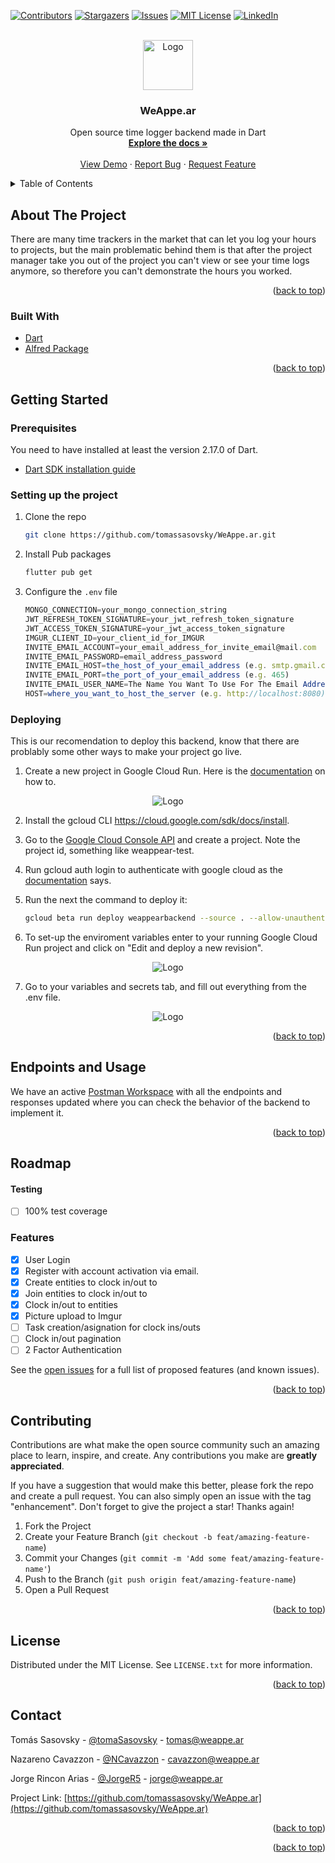 <div id="top"></div>
<!--
*** Thanks for checking out the Best-README-Template. If you have a suggestion
*** that would make this better, please fork the repo and create a pull request
*** or simply open an issue with the tag "enhancement".
*** Don't forget to give the project a star!
*** Thanks again! Now go create something AMAZING! :D
-->



<!-- PROJECT SHIELDS -->
<!--
*** I'm using markdown "reference style" links for readability.
*** Reference links are enclosed in brackets [ ] instead of parentheses ( ).
*** See the bottom of this document for the declaration of the reference variables
*** for contributors-url, forks-url, etc. This is an optional, concise syntax you may use.
*** https://www.markdownguide.org/basic-syntax/#reference-style-links
-->
[![Contributors][contributors-shield]][contributors-url]
[![Stargazers][stars-shield]][stars-url]
[![Issues][issues-shield]][issues-url]
[![MIT License][license-shield]][license-url]
[![LinkedIn][linkedin-shield]][linkedin-url]
<!--[![Forks][forks-shield]][forks-url]-->



<!-- PROJECT LOGO -->
<br />
<div align="center">
  <a href="https://github.com/github_username/repo_name">
    <img src="https://media-exp1.licdn.com/dms/image/C4E0BAQF8LB_Jg4aj8A/company-logo_200_200/0/1650577795934?e=1662595200&v=beta&t=VJvmARSVtQG58kKrfExyJkhwBhugG_Wmjncr0dI8-Yo" alt="Logo" width="80" height="80">
  </a>

<h3 align="center">WeAppe.ar</h3>

  <p align="center">
    Open source time logger backend made in Dart
    <br />
    <a href="https://github.com/github_username/repo_name"><strong>Explore the docs »</strong></a>
    <br />
    <br />
    <a href="https://github.com/github_username/repo_name">View Demo</a>
    ·
    <a href="https://github.com/tomassasovsky/WeAppe.ar/issues">Report Bug</a>
    ·
    <a href="https://github.com/tomassasovsky/WeAppe.ar/issues">Request Feature</a>
  </p>
</div>



<!-- TABLE OF CONTENTS -->
<details>
  <summary>Table of Contents</summary>
  <ol>
    <li>
      <a href="#about-the-project">About The Project</a>
      <ul>
        <li><a href="#built-with">Built With</a></li>
      </ul>
    </li>
    <li>
      <a href="#getting-started">Getting Started</a>
      <ul>
        <li><a href="#prerequisites">Prerequisites</a></li>
        <li><a href="#setting-up-the-project">Setting up the project</a></li>
        <li><a href="#deploying">Deploying</a></li>
      </ul>
    </li>
    <li><a href="#roadmap">Roadmap</a></li>
    <li><a href="#contributing">Contributing</a></li>
    <li><a href="#license">License</a></li>
    <li><a href="#contact">Contact</a></li>
  </ol>
</details>



<!-- ABOUT THE PROJECT -->
## About The Project

<!-- [![Product Name Screen Shot][product-screenshot]](https://example.com)-->

There are many time trackers in the market that can let you log your hours to projects, but the main problematic behind them is that after the project manager take you out of the project you can't view or see your time logs anymore, so therefore you can't demonstrate the hours you worked.

<p align="right">(<a href="#top">back to top</a>)</p>



### Built With

* [Dart](https://dart.dev/)
* [Alfred Package](https://pub.dev/packages/alfred)

<p align="right">(<a href="#top">back to top</a>)</p>



<!-- GETTING STARTED -->
## Getting Started

### Prerequisites

You need to have installed at least the version 2.17.0 of Dart.
* [Dart SDK installation guide](https://dart.dev/get-dart)

### Setting up the project

1. Clone the repo
   ```sh
   git clone https://github.com/tomassasovsky/WeAppe.ar.git
   ```
3. Install Pub packages
   ```sh
   flutter pub get
   ```
4. Configure the `.env` file
   ```js
   MONGO_CONNECTION=your_mongo_connection_string
   JWT_REFRESH_TOKEN_SIGNATURE=your_jwt_refresh_token_signature
   JWT_ACCESS_TOKEN_SIGNATURE=your_jwt_access_token_signature
   IMGUR_CLIENT_ID=your_client_id_for_IMGUR
   INVITE_EMAIL_ACCOUNT=your_email_address_for_invite_email@mail.com
   INVITE_EMAIL_PASSWORD=email_address_password
   INVITE_EMAIL_HOST=the_host_of_your_email_address (e.g. smtp.gmail.com)
   INVITE_EMAIL_PORT=the_port_of_your_email_address (e.g. 465)
   INVITE_EMAIL_USER_NAME=The Name You Want To Use For The Email Address (e.g. Alfred Server)
   HOST=where_you_want_to_host_the_server (e.g. http://localhost:8080)
   ```


### Deploying
This is our recomendation to deploy this backend, know that there are problably some other ways to make your project go live.
1. Create a new project in Google Cloud Run. Here is the [documentation](https://cloud.google.com/appengine/docs/standard/nodejs/building-app/creating-project) on how to.

<div align="center">
<img src="https://i.imgur.com/xgrsBJf.png" alt="Logo">
</div>

2. Install the gcloud CLI https://cloud.google.com/sdk/docs/install.

3. Go to the [Google Cloud Console API](https://console.cloud.google.com/projectselector2/home/dashboard) and create a project. Note the project id, something like weappear-test.

4. Run gcloud auth login to authenticate with google cloud as the [documentation](https://cloud.google.com/sdk/gcloud/reference/auth/login) says.

5. Run the next the command to deploy it:
    ```sh
   gcloud beta run deploy weappearbackend --source . --allow-unauthenticated --project=[PROJECT_ID, in this case, weappear-test]
   ```

6. To set-up the enviroment variables enter to your running Google Cloud Run project and click on "Edit and deploy a new revision".
<div align="center">
<img src="https://i.imgur.com/JAo0F8l.png" alt="Logo">
</div>

7. Go to your variables and secrets tab, and fill out everything from the .env file.
<div align="center">
<img src="https://i.imgur.com/sQM7SaS.png" alt="Logo">
</div>
<p align="right">(<a href="#top">back to top</a>)</p>

## Endpoints and Usage
We have an active [Postman Workspace](https://documenter.getpostman.com/view/14403011/UVJfhuvf) with all the endpoints and responses updated where you can check the behavior of the backend to implement it.
<p align="right">(<a href="#top">back to top</a>)</p>


<!-- ROADMAP -->
## Roadmap

#### Testing

- [ ] 100% test coverage

### Features

- [X] User Login
- [X] Register with account activation via email.
- [X] Create entities to clock in/out to
- [X] Join entities to clock in/out to
- [X] Clock in/out to entities
- [X] Picture upload to Imgur
- [ ] Task creation/asignation for clock ins/outs
- [ ] Clock in/out pagination
- [ ] 2 Factor Authentication

See the [open issues](https://github.com/tomassasovsky/WeAppe.ar/issues) for a full list of proposed features (and known issues).

<p align="right">(<a href="#top">back to top</a>)</p>



<!-- CONTRIBUTING -->
## Contributing

Contributions are what make the open source community such an amazing place to learn, inspire, and create. Any contributions you make are **greatly appreciated**.

If you have a suggestion that would make this better, please fork the repo and create a pull request. You can also simply open an issue with the tag "enhancement".
Don't forget to give the project a star! Thanks again!

1. Fork the Project
2. Create your Feature Branch (`git checkout -b feat/amazing-feature-name`)
3. Commit your Changes (`git commit -m 'Add some feat/amazing-feature-name'`)
4. Push to the Branch (`git push origin feat/amazing-feature-name`)
5. Open a Pull Request

<p align="right">(<a href="#top">back to top</a>)</p>



<!-- LICENSE -->
## License

Distributed under the MIT License. See `LICENSE.txt` for more information.

<p align="right">(<a href="#top">back to top</a>)</p>



<!-- CONTACT -->
## Contact

Tomás Sasovsky - [@tomaSasovsky](https://twitter.com/tomaSasovsky) - tomas@weappe.ar

Nazareno Cavazzon - [@NCavazzon](https://twitter.com/NCavazzon) - cavazzon@weappe.ar

Jorge Rincon Arias - [@JorgeR5](https://twitter.com/JorgeR5) - jorge@weappe.ar

Project Link: [https://github.com/tomassasovsky/WeAppe.ar](https://github.com/tomassasovsky/WeAppe.ar)

<p align="right">(<a href="#top">back to top</a>)</p>




<p align="right">(<a href="#top">back to top</a>)</p>



<!-- MARKDOWN LINKS & IMAGES -->
<!-- https://www.markdownguide.org/basic-syntax/#reference-style-links -->
[contributors-shield]: https://img.shields.io/github/contributors/tomassasovsky/WeAppe.ar.svg?style=for-the-badge
[contributors-url]: https://github.com/tomassasovsky/WeAppe.ar/graphs/contributors
[forks-shield]: https://img.shields.io/github/forks/tomassasovsky/WeAppe.ar/.svg?style=for-the-badge
[forks-url]: https://github.com/tomassasovsky/WeAppe.ar/network/members
[stars-shield]: https://img.shields.io/github/stars/tomassasovsky/WeAppe.ar.svg?style=for-the-badge
[stars-url]: https://github.com/tomassasovsky/WeAppe.ar/stargazers
[issues-shield]: https://img.shields.io/github/issues/tomassasovsky/WeAppe.ar.svg?style=for-the-badge
[issues-url]: https://github.com/gtomassasovsky/WeAppe.ar/issues
[license-shield]: https://img.shields.io/github/license/tomassasovsky/WeAppe.ar.svg?style=for-the-badge
[license-url]: https://github.com/tomassasovsky/WeAppe.ar/blob/master/LICENSE.txt
[linkedin-shield]: https://img.shields.io/badge/-LinkedIn-black.svg?style=for-the-badge&logo=linkedin&colorB=555
[linkedin-url]: https://linkedin.com/company/weappear
[product-screenshot]: images/screenshot.png